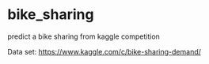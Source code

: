 # bike_sharing
predict a bike sharing from kaggle competition

Data set: https://www.kaggle.com/c/bike-sharing-demand/
